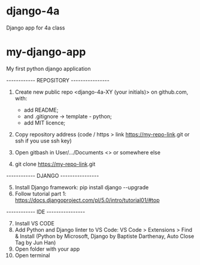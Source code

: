 # django-4a
Django app for 4a class


# my-django-app
My first python django application

------------ REPOSITORY ----------------

1. Create new public repo <django-4a-XY (your initials)> on github.com, with:
   - add README;
   - and .gitignore  -> template - python;
   - add MIT licence;
   
2. Copy repository address (code / https > link   <https://my-repo-link>.git or ssh if you use ssh key)
3. Open gitbash in User/.../Documents <> or somewhere else 
4. git clone <https://my-repo-link>.git


------------ DJANGO ----------------

5. Install Django framework: pip install django --upgrade
6. Follow tutorial part 1: 
   https://docs.djangoproject.com/pl/5.0/intro/tutorial01/#top
 
------------ IDE ----------------

7. Install VS CODE
8. Add Python and Django linter to VS Code: 
   VS Code > Extensions > Find & Install (Python by Microsoft, Django by Baptiste Darthenay, Auto Close Tag by Jun Han)
9. Open folder with your app
10. Open terminal




	

